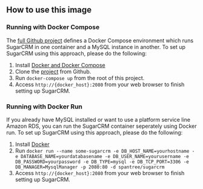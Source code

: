 ## How to use this image

### Running with Docker Compose

The [full Github project](https://github.com/Spantree/docker-sugarcrm) defines a Docker Compose environment which runs SugarCRM in one container and a MySQL instance in another. To set up SugarCRM using this approach, please do the following:

1. Install [Docker and Docker Compose](https://docs.docker.com/compose/install/)
2. Clone the [project](https://github.com/Spantree/docker-sugarcrm) from Github.
3. Run `docker-compose up` from the root of this project.
4. Access `http://{docker_host}:2080` from your web browser to finish setting up SugarCRM.

### Running with Docker Run

If you already have MySQL installed or want to use a platform service line Amazon RDS, you can run the SugarCRM container seperately using Docker run. To set up SugarCRM using this approach, please do the following:

1. Install [Docker](http://docs.docker.com/installation/)
2. Run `docker run --name some-sugarcrm -e DB_HOST_NAME=yourhostname -e DATABASE_NAME=yourdatabasename -e DB_USER_NAME=yourusername -e DB_PASSWORD=yourpassword -e DB_TYPE=mysql -e DB_TCP_PORT=3306 -e DB_MANAGER=MysqlManager -p 2080:80 -d spantree/sugarcrm`
3. Access `http://{docker_host}:2080` from your web browser to finish setting up SugarCRM.
